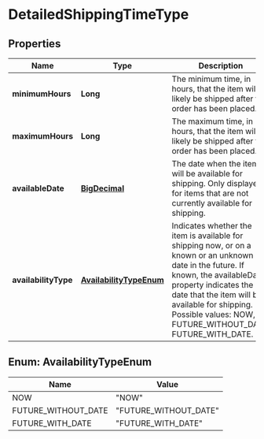 
# DetailedShippingTimeType

## Properties
Name | Type | Description | Notes
------------ | ------------- | ------------- | -------------
**minimumHours** | **Long** | The minimum time, in hours, that the item will likely be shipped after the order has been placed. |  [optional]
**maximumHours** | **Long** | The maximum time, in hours, that the item will likely be shipped after the order has been placed. |  [optional]
**availableDate** | [**BigDecimal**](BigDecimal.md) | The date when the item will be available for shipping. Only displayed for items that are not currently available for shipping. |  [optional]
**availabilityType** | [**AvailabilityTypeEnum**](#AvailabilityTypeEnum) | Indicates whether the item is available for shipping now, or on a known or an unknown date in the future. If known, the availableDate property indicates the date that the item will be available for shipping. Possible values: NOW, FUTURE_WITHOUT_DATE, FUTURE_WITH_DATE. |  [optional]


<a name="AvailabilityTypeEnum"></a>
## Enum: AvailabilityTypeEnum
Name | Value
---- | -----
NOW | &quot;NOW&quot;
FUTURE_WITHOUT_DATE | &quot;FUTURE_WITHOUT_DATE&quot;
FUTURE_WITH_DATE | &quot;FUTURE_WITH_DATE&quot;




